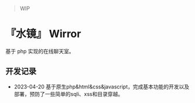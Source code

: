 > WIP

# 『水镜』 Wirror

基于 php 实现的在线聊天室。

## 开发记录

- 2023-04-20 基于原生php&html&css&javascript，完成基本功能的开发以及部署，预防了一些简单的sqli、xss和目录穿越。